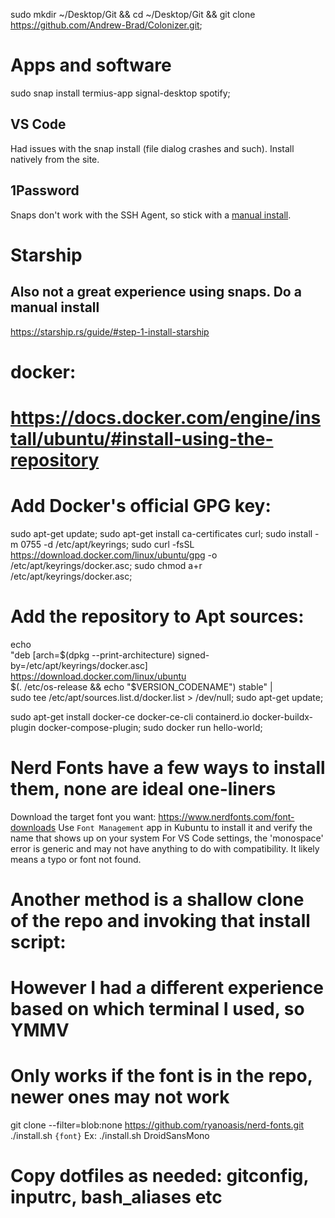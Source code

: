 sudo mkdir ~/Desktop/Git &&
cd ~/Desktop/Git &&
git clone https://github.com/Andrew-Brad/Colonizer.git;

# Apps and software

sudo snap install termius-app signal-desktop spotify;

## VS Code

Had issues with the snap install (file dialog crashes and such). Install natively from the site.

## 1Password

Snaps don't work with the SSH Agent, so stick with a [manual install](https://support.1password.com/install-linux/#get-1password-for-linux).

# Starship
## Also not a great experience using snaps. Do a manual install
https://starship.rs/guide/#step-1-install-starship

# docker:
# https://docs.docker.com/engine/install/ubuntu/#install-using-the-repository
# Add Docker's official GPG key:
sudo apt-get update;
sudo apt-get install ca-certificates curl;
sudo install -m 0755 -d /etc/apt/keyrings;
sudo curl -fsSL https://download.docker.com/linux/ubuntu/gpg -o /etc/apt/keyrings/docker.asc;
sudo chmod a+r /etc/apt/keyrings/docker.asc;

# Add the repository to Apt sources:
echo \
  "deb [arch=$(dpkg --print-architecture) signed-by=/etc/apt/keyrings/docker.asc] https://download.docker.com/linux/ubuntu \
  $(. /etc/os-release && echo "$VERSION_CODENAME") stable" | \
  sudo tee /etc/apt/sources.list.d/docker.list > /dev/null;
sudo apt-get update;

sudo apt-get install docker-ce docker-ce-cli containerd.io docker-buildx-plugin docker-compose-plugin;
sudo docker run hello-world;

# Nerd Fonts have a few ways to install them, none are ideal one-liners
Download the target font you want:
https://www.nerdfonts.com/font-downloads
Use `Font Management` app in Kubuntu to install it and verify the name that shows up on your system
For VS Code settings, the 'monospace' error is generic and may not have anything to do with compatibility. It likely means a typo or font not found.

# Another method is a shallow clone of the repo and invoking that install script:
# However I had a different experience based on which terminal I used, so YMMV
# Only works if the font is in the repo, newer ones may not work
git clone --filter=blob:none https://github.com/ryanoasis/nerd-fonts.git
./install.sh `{font}`
Ex:
./install.sh DroidSansMono

# Copy dotfiles as needed: gitconfig, inputrc, bash_aliases etc